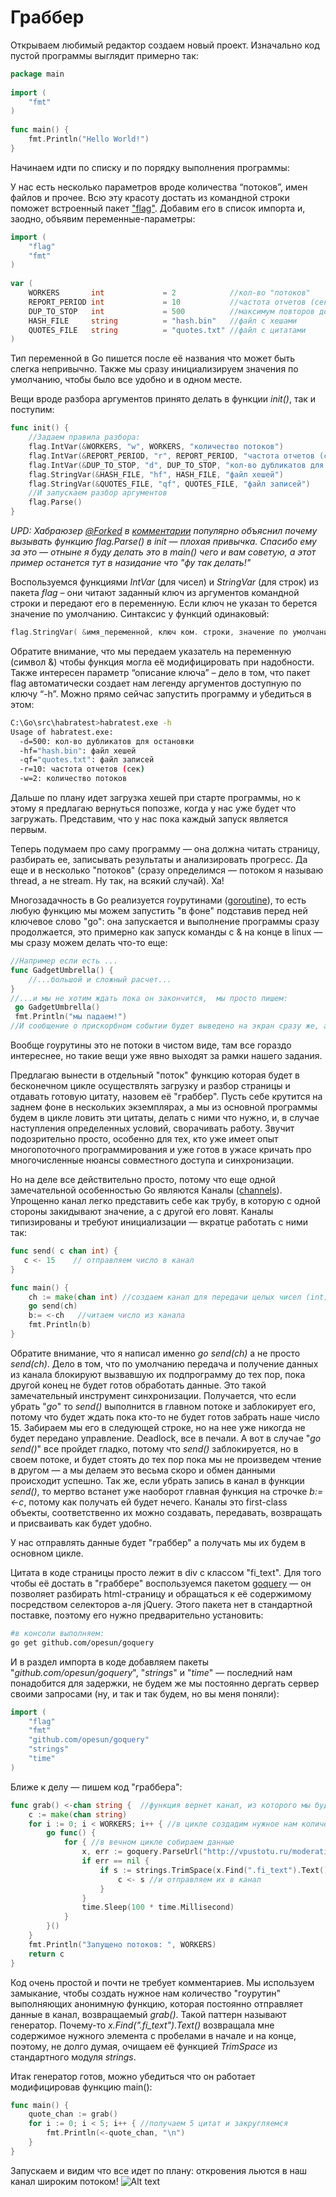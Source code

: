 # Граббер
Открываем любимый редактор создаем новый проект. Изначально код пустой программы выглядит примерно так:
```go
package main
 
import (
    "fmt"
)
 
func main() {
    fmt.Println("Hello World!")
}
``` 

Начинаем идти по списку и по порядку выполнения программы:

У нас есть несколько параметров вроде количества “потоков”, имен файлов и прочее. Всю эту красоту достать из командной строки поможет встроенный пакет ["flag"](http://golang.org/pkg/flag/). Добавим его в список импорта и, заодно, объявим переменные-параметры:
```go
import (
    "flag"
    "fmt"
)
 
var (
    WORKERS       int             = 2            //кол-во "потоков"
    REPORT_PERIOD int             = 10           //частота отчетов (сек)
    DUP_TO_STOP   int             = 500          //максимум повторов до останова
    HASH_FILE     string          = "hash.bin"   //файл с хешами
    QUOTES_FILE   string          = "quotes.txt" //файл с цитатами
)
``` 

Тип переменной в Go пишется после её названия что может быть слегка непривычно. Также мы сразу инициализируем значения по умолчанию, чтобы было все удобно и в одном месте.

Вещи вроде разбора аргументов принято делать в функции *init()*, так и поступим:
```go
func init() {
    //Задаем правила разбора:
    flag.IntVar(&WORKERS, "w", WORKERS, "количество потоков")
    flag.IntVar(&REPORT_PERIOD, "r", REPORT_PERIOD, "частота отчетов (сек)")
    flag.IntVar(&DUP_TO_STOP, "d", DUP_TO_STOP, "кол-во дубликатов для остановки")
    flag.StringVar(&HASH_FILE, "hf", HASH_FILE, "файл хешей")
    flag.StringVar(&QUOTES_FILE, "qf", QUOTES_FILE, "файл записей")
    //И запускаем разбор аргументов
    flag.Parse() 
}
```
*UPD: Хабраюзер [@Forked](https://habrahabr.ru/users/forked/) в [комментарии](http://habrahabr.ru/post/197598/#comment_6855758) популярно объяснил почему вызывать функцию flag.Parse() в init — плохая привычка. Спасибо ему за это — отныне я буду делать это в main() чего и вам советую, а этот пример останется тут в назидание что "фу так делать!"*

Воспользуемся функциями *IntVar* (для чисел) и *StringVar* (для строк) из пакета *flag* – они читают заданный ключ из аргументов командной строки и передают его в переменную. Если ключ не указан то берется значение по умолчанию. Синтаксис у функций одинаковый:
```go
flag.StringVar( &имя_переменной, ключ ком. строки, значение по умолчанию , описание ключа)
```

Обратите внимание, что мы передаем указатель на переменную (символ &) чтобы функция могла её модифицировать при надобности. Также интересен параметр “описание ключа” – дело в том, что пакет flag автоматически создает нам легенду аргументов доступную по ключу “-h”. Можно прямо сейчас запустить программу и убедиться в этом:
``` bash
C:\Go\src\habratest>habratest.exe -h
Usage of habratest.exe:
  -d=500: кол-во дубликатов для остановки
  -hf="hash.bin": файл хешей
  -qf="quotes.txt": файл записей
  -r=10: частота отчетов (сек)
  -w=2: количество потоков
```

Дальше по плану идет загрузка хешей при старте программы, но к этому я предлагаю вернуться попозже, когда у нас уже будет что загружать. Представим, что у нас пока каждый запуск является первым.

Теперь подумаем про саму программу — она должна читать страницу, разбирать ее, записывать результаты и анализировать прогресс. Да еще и в несколько "потоков" (сразу определимся — потоком я называю thread, а не stream. Ну так, на всякий случай). Ха!

Многозадачность в Go реализуется гоурутинами ([goroutine](http://golang.org/doc/effective_go.html#goroutines)), то есть любую функцию мы можем запустить "в фоне" подставив перед ней ключевое слово "go": она запускается и выполнение программы сразу продолжается, это примерно как запуск команды с & на конце в linux — мы сразу можем делать что-то еще:
```go
//Например если есть ...
func GadgetUmbrella() {
	//...большой и сложный расчет...
}
//...и мы не хотим ждать пока он закончится,  мы просто пишем: 
 go GadgetUmbrella()
 fmt.Println("мы падаем!")
//И сообщение о прискорбном событии будет выведено на экран сразу же, а не после завершения функции GadgetUmbrella()
```
Вообще гоурутины это не потоки в чистом виде, там все гораздо интереснее, но такие вещи уже явно выходят за рамки нашего задания.

Предлагаю вынести в отдельный "поток" функцию которая будет в бесконечном цикле осуществлять загрузку и разбор страницы и отдавать готовую цитату, назовем её "граббер". Пусть себе крутится на заднем фоне в нескольких экземплярах, а мы из основной программы будем в цикле ловить эти цитаты, делать с ними что нужно, и, в случае наступления определенных условий, сворачивать работу. Звучит подозрительно просто, особенно для тех, кто уже имеет опыт многопоточного программирования и уже готов в ужасе кричать про многочисленные нюансы совместного доступа и синхронизации.

Но на деле все действительно просто, потому что еще одной замечательной особенностью Go являются Каналы ([channels](http://golang.org/doc/effective_go.html#channels)). Упрощенно канал легко представить себе как трубу, в которую с одной стороны закидывают значение, а с другой его ловят. Каналы типизированы и требуют инициализации — вкратце работать с ними так:
```go
func send( c chan int) {
   с <- 15    // отправляем число в канал
}

func main() {
	ch := make(chan int) //создаем канал для передачи целых чисел (int)
	go send(ch)
	b:= <-ch   //читаем число из канала
    fmt.Println(b)
}
```
Обратите внимание, что я написал именно *go send(ch)* а не просто *send(сh)*. Дело в том, что по умолчанию передача и получение данных из канала блокируют вызвавшую их подпрограмму до тех пор, пока другой конец не будет готов обработать данные. Это такой замечательный инструмент синхронизации. 
Получается, что если убрать "*go*" то *send()* выполнится в главном потоке и заблокирует его, потому что будет ждать пока кто-то не будет готов забрать наше число 15. Забираем мы его в следующей строке, но на нее уже никогда не будет передано управление. Deadlock, все в печали.
А вот в случае "*go send()*" все пройдет гладко, потому что *send()* заблокируется, но в своем потоке, и будет стоять до тех пор пока мы не произведем чтение в другом — а мы делаем это весьма скоро и обмен данными происходит успешно. 
Так же, если убрать запись в канал в функции *send()*, то мертво встанет уже наоборот главная функция на строчке *b:= <-c*, потому как получать ей будет нечего. 
Каналы это first-class объекты, соответственно их можно создавать, передавать, возвращать и присваивать как будет удобно.

У нас отправлять данные будет "граббер" а получать мы их будем в основном цикле. 

Цитата в коде страницы просто лежит в div с классом "fi_text". Для того чтобы её достать в "граббере" воспользуемся пакетом [goquery](http://github.com/opesun/goquery) — он позволяет разбирать html-страницу и обращаться к её содержимому посредством селекторов а-ля jQuery. Этого пакета нет в стандартной поставке, поэтому его нужно предварительно установить:
```bash
#в консоли выполняем:
go get github.com/opesun/goquery
```
И в раздел импорта в коде добавляем пакеты "*github.com/opesun/goquery*", "*strings*" и "*time*" — последний нам понадобится для задержки, не будем же мы постоянно дергать сервер своими запросами (ну, и так и так будем, но вы меня поняли):
```go
import (
	"flag"
	"fmt"
	"github.com/opesun/goquery"
	"strings"
	"time"
)
```

Ближе к делу — пишем код "граббера":
```go
func grab() <-chan string {  //функция вернет канал, из которого мы будем читать данные типа string
	c := make(chan string) 
	for i := 0; i < WORKERS; i++ { //в цикле создадим нужное нам количество гоурутин - worker'oв
		go func() { 
			for { //в вечном цикле собираем данные
				x, err := goquery.ParseUrl("http://vpustotu.ru/moderation/")
				if err == nil {
					if s := strings.TrimSpace(x.Find(".fi_text").Text()); s != "" {
						c <- s //и отправляем их в канал
					}
				}
				time.Sleep(100 * time.Millisecond)
			}
		}()
	}
	fmt.Println("Запущено потоков: ", WORKERS)
	return c
}
```
Код очень простой и почти не требует комментариев.
Мы используем замыкание, чтобы создать нужное нам количество "гоурутин" выполняющих анонимную функцию, которая постоянно отправляет данные в канал, возвращаемый *grab()*. Такой паттерн называют генератор.
Почему-то *x.Find(".fi_text").Text()* возвращала мне содержимое нужного элемента с пробелами в начале и на конце, поэтому, не долго думая, очищаем её функцией *TrimSpace* из стандартного модуля *strings*.

Итак генератор готов, можно убедиться что он работает модифицировав функцию main():
```go
func main() {
	quote_chan := grab()
	for i := 0; i < 5; i++ { //получаем 5 цитат и закругляемся
		fmt.Println(<-quote_chan, "\n")
	}
}
```
Запускаем и видим что все идет по плану: откровения льются в наш канал широким потоком! 
![Alt text](http://habrastorage.org/storage3/30b/975/a04/30b975a0470e6d17682226428c041cd0.png)
